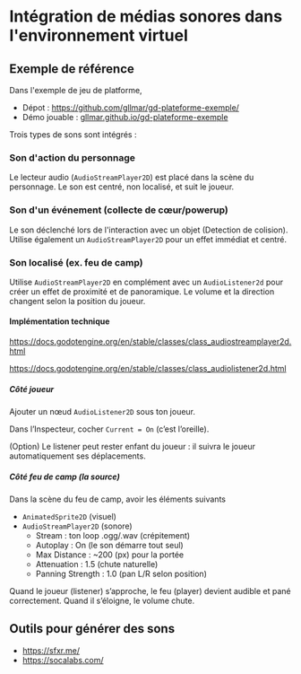 # Intégration de médias sonores dans l'environnement virtuel

## Exemple de référence

Dans l'exemple de jeu de platforme, 

* Dépot : https://github.com/gllmar/gd-plateforme-exemple/
* Démo jouable : [gllmar.github.io/gd-plateforme-exemple](https://gllmar.github.io/gd-plateforme-exemple)

Trois types de sons sont intégrés :

### Son d'action du personnage 

Le lecteur audio (`AudioStreamPlayer2D`) est placé dans la scène du personnage. Le son est centré, non localisé, et suit le joueur.

### Son d'un événement (collecte de cœur/powerup)

Le son déclenché lors de l'interaction avec un objet (Detection de colision). Utilise également un `AudioStreamPlayer2D` pour un effet immédiat et centré. 

### Son localisé (ex. feu de camp)

Utilise `AudioStreamPlayer2D` en complément avec un `AudioListener2d` pour créer un effet de proximité et de panoramique. Le volume et la direction changent selon la position du joueur. 

#### Implémentation technique

https://docs.godotengine.org/en/stable/classes/class_audiostreamplayer2d.html

https://docs.godotengine.org/en/stable/classes/class_audiolistener2d.html


##### Côté joueur

Ajouter un nœud `AudioListener2D` sous ton joueur.

Dans l’Inspecteur, cocher `Current = On` (c’est l’oreille).

(Option) Le listener peut rester enfant du joueur : il suivra le joueur automatiquement ses déplacements.

##### Côté feu de camp (la source)

Dans la scène du feu de camp, avoir les éléments suivants 

* `AnimatedSprite2D` (visuel)
* `AudioStreamPlayer2D` (sonore)
    * Stream : ton loop .ogg/.wav (crépitement)
    * Autoplay : On (le son démarre tout seul)
    * Max Distance : ~200 (px) pour la portée
    * Attenuation : 1.5 (chute naturelle)
    * Panning Strength : 1.0 (pan L/R selon position)

Quand le joueur (listener) s’approche, le feu (player) devient audible et pané correctement. Quand il s’éloigne, le volume chute.


## Outils pour générer des sons 

* https://sfxr.me/
* https://socalabs.com/

